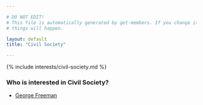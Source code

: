 ```yaml
---

# DO NOT EDIT!
# This file is automatically generated by get-members. If you change it, bad
# things will happen.

layout: default
title: "Civil Society"

---
```


{% include interests/civil-society.md %}

### Who is interested in Civil Society?


* [George Freeman](../members/george-freeman.html)
